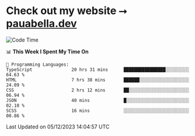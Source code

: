 # Check out my website ⭢ [pauabella.dev](https://pauabella.dev)

<!--START_SECTION:waka-->
![Code Time](http://img.shields.io/badge/Code%20Time-2%2C748%20hrs%205%20mins-blue)

📊 **This Week I Spent My Time On** 

```text
💬 Programming Languages: 
TypeScript               20 hrs 31 mins      ████████████████░░░░░░░░░   64.63 % 
HTML                     7 hrs 38 mins       ██████░░░░░░░░░░░░░░░░░░░   24.09 % 
CSS                      2 hrs 12 mins       ██░░░░░░░░░░░░░░░░░░░░░░░   06.94 % 
JSON                     40 mins             █░░░░░░░░░░░░░░░░░░░░░░░░   02.10 % 
SCSS                     16 mins             ░░░░░░░░░░░░░░░░░░░░░░░░░   00.86 % 
```


 Last Updated on 05/12/2023 14:04:57 UTC
<!--END_SECTION:waka-->
